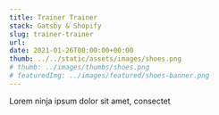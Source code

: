 ```yaml
---
title: Trainer Trainer
stack: Gatsby & Shopify
slug: trainer-trainer
url:
date: 2021-01-26T00:00:00+00:00
thumb: ../../static/assets/images/shoes.png
# thumb: ../images/thumbs/shoes.png
# featuredImg: ../images/featured/shoes-banner.png
---
```


Lorem ninja ipsum dolor sit amet, consectet
